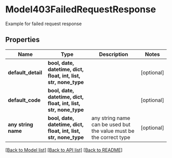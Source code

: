 # Model403FailedRequestResponse

Example for failed request response

## Properties
Name | Type | Description | Notes
------------ | ------------- | ------------- | -------------
**default_detail** | **bool, date, datetime, dict, float, int, list, str, none_type** |  | [optional] 
**default_code** | **bool, date, datetime, dict, float, int, list, str, none_type** |  | [optional] 
**any string name** | **bool, date, datetime, dict, float, int, list, str, none_type** | any string name can be used but the value must be the correct type | [optional]

[[Back to Model list]](../README.md#documentation-for-models) [[Back to API list]](../README.md#documentation-for-api-endpoints) [[Back to README]](../README.md)


